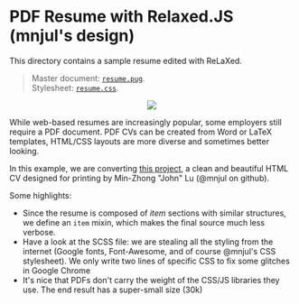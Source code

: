 # PDF Resume with Relaxed.JS (mnjul's design)

This directory contains a sample resume edited with ReLaXed.

> Master document: [``resume.pug``](https://github.com/RelaxedJS/ReLaXed-examples/blob/master/examples/resume/resume.pug). <br/>
Stylesheet: [``resume.css``](https://github.com/RelaxedJS/ReLaXed-examples/blob/master/examples/resume/resume.css).

<p align=center><img src="https://github.com/RelaxedJS/ReLaXed-examples/raw/master/examples/resume/resume_screenshot.png"/></p>

While web-based resumes are increasingly popular, some employers still require a PDF document. PDF CVs can be created from Word or LaTeX templates, HTML/CSS layouts are more diverse and sometimes better looking.

In this example, we are converting [this project](https://github.com/mnjul/html-resume), a clean and beautiful HTML CV designed for printing by Min-Zhong "John" Lu (@mnjul on github).

Some highlights:

- Since the resume is composed of *item* sections with similar structures, we define an ``item`` mixin, which makes the final source much less verbose.
- Have a look at the SCSS file: we are stealing all the styling from the internet (Google fonts, Font-Awesome, and of course @mnjul's CSS stylesheet). We only write two lines of specific CSS to fix some glitches in Google Chrome
- It's nice that PDFs don't carry the weight of the CSS/JS libraries they use. The end result has a super-small size (30k)
